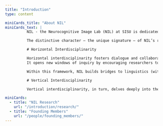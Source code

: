 ```yaml
---
title: "Introduction"
type: content

miniCards_title: "About NIL"
miniCards_text: | 
          NIL - the Neurocognitive Image Lab (NIL) at SISU is dedicated to interdisciplinary research in cognitive neuroscience and the arts.  NIL aims to explore how the human brain perceives, processes, and aesthetically experiences images, uniting science, art, and technology within a shared vision of understanding the human mind.

          The distinctive character — the unique signature — of NIL’s research lies in the complementarity of two forms of interdisciplinarity: horizontal and vertical.  

          # Horizontal Interdisciplinarity

          Horizontal interdisciplinarity fosters dialogue and collaboration across diverse disciplines.
          It opens new windows of inquiry by encouraging researchers to discover the unasked questions—the true hallmark of creative science.

          Within this framework, NIL builds bridges to linguistics (with an emphasis on language competence), the humanities (including philosophy), artificial intelligence and robotics, and technological innovation that transforms “unused answers” into real applications. Collaborations also extend to medical fields such as neurology and psychiatry, to art history in exploring cultural differences, and to the arts themselves—poetry, music, architecture, and visual art—where science meets aesthetic expression.

          # Vertical Interdisciplinarity

          Vertical interdisciplinarity, in turn, delves deeply into the neural mechanisms underlying subjective experience and human behavior. By combining advanced neuroimaging techniques—MEG, fMRI, and EEG—with mathematical and statistical modeling, NIL investigates how the brain represents images and scenes, processes time, and encodes space. These studies are conceptually embedded within an aesthetic framework, where neuroaesthetics—the neuroscience of beauty and art—forms a central pillar of NIL’s scientific identity.

miniCards:
  - title: "NIL Research"
    url: "/introduction/research/"
  - title: "Founding Members"
    url: "/people/founding_members/"
---
```




